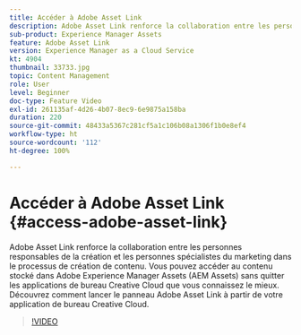 ```yaml
---
title: Accéder à Adobe Asset Link
description: Adobe Asset Link renforce la collaboration entre les personnes responsables de la création et les personnes spécialistes du marketing dans le processus de création de contenu. Vous pouvez accéder au contenu stocké dans Adobe Experience Manager Assets (AEM Assets) sans quitter les applications de bureau Creative Cloud que vous connaissez le mieux. Découvrez comment lancer le panneau Adobe Asset Link à partir de votre application de bureau Creative Cloud.
sub-product: Experience Manager Assets
feature: Adobe Asset Link
version: Experience Manager as a Cloud Service
kt: 4904
thumbnail: 33733.jpg
topic: Content Management
role: User
level: Beginner
doc-type: Feature Video
exl-id: 261135af-4d26-4b07-8ec9-6e9875a158ba
duration: 220
source-git-commit: 48433a5367c281cf5a1c106b08a1306f1b0e8ef4
workflow-type: ht
source-wordcount: '112'
ht-degree: 100%

---
```


# Accéder à Adobe Asset Link {#access-adobe-asset-link}

Adobe Asset Link renforce la collaboration entre les personnes responsables de la création et les personnes spécialistes du marketing dans le processus de création de contenu. Vous pouvez accéder au contenu stocké dans Adobe Experience Manager Assets (AEM Assets) sans quitter les applications de bureau Creative Cloud que vous connaissez le mieux. Découvrez comment lancer le panneau Adobe Asset Link à partir de votre application de bureau Creative Cloud.

>[!VIDEO](https://video.tv.adobe.com/v/33733?quality=12&learn=on)
